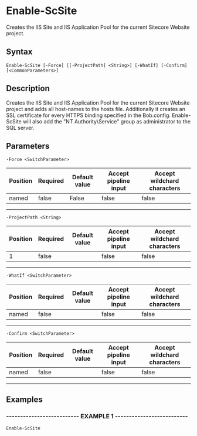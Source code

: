 

# Enable-ScSite

Creates the IIS Site and IIS Application Pool for the current Sitecore Website project.
## Syntax

    Enable-ScSite [-Force] [[-ProjectPath] <String>] [-WhatIf] [-Confirm] [<CommonParameters>]


## Description

Creates the IIS Site and IIS Application Pool for the current Sitecore Website
project and adds all host-names to the hosts file. Additionally it creates an
SSL certificate for every HTTPS binding specified in the Bob.config.
Enable-ScSite will also add the "NT Authority\Service" group as administrator to
the SQL server.





## Parameters

    
    -Force <SwitchParameter>

| Position | Required | Default value | Accept pipeline input | Accept wildchard characters |
| -------- | -------- | ------------- | --------------------- | --------------------------- |
| named | false | False | false | false |


----

    
    
    -ProjectPath <String>

| Position | Required | Default value | Accept pipeline input | Accept wildchard characters |
| -------- | -------- | ------------- | --------------------- | --------------------------- |
| 1 | false |  | false | false |


----

    
    
    -WhatIf <SwitchParameter>

| Position | Required | Default value | Accept pipeline input | Accept wildchard characters |
| -------- | -------- | ------------- | --------------------- | --------------------------- |
| named | false |  | false | false |


----

    
    
    -Confirm <SwitchParameter>

| Position | Required | Default value | Accept pipeline input | Accept wildchard characters |
| -------- | -------- | ------------- | --------------------- | --------------------------- |
| named | false |  | false | false |


----

    

## Examples

### -------------------------- EXAMPLE 1 --------------------------
    Enable-ScSite































